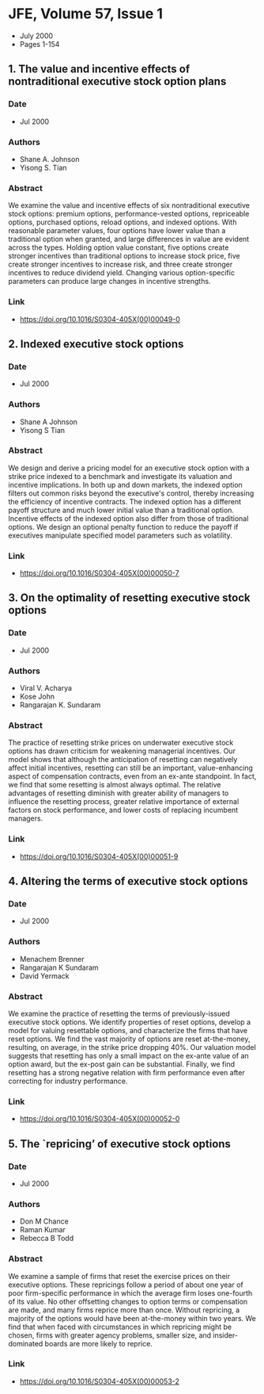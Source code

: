 # JFE, Volume 57, Issue 1
- July 2000
- Pages 1-154

## 1. The value and incentive effects of nontraditional executive stock option plans
### Date
- Jul 2000
### Authors
- Shane A. Johnson
- Yisong S. Tian
### Abstract
We examine the value and incentive effects of six nontraditional executive stock options: premium options, performance-vested options, repriceable options, purchased options, reload options, and indexed options. With reasonable parameter values, four options have lower value than a traditional option when granted, and large differences in value are evident across the types. Holding option value constant, five options create stronger incentives than traditional options to increase stock price, five create stronger incentives to increase risk, and three create stronger incentives to reduce dividend yield. Changing various option-specific parameters can produce large changes in incentive strengths.
### Link
- https://doi.org/10.1016/S0304-405X(00)00049-0

## 2. Indexed executive stock options
### Date
- Jul 2000
### Authors
- Shane A Johnson
- Yisong S Tian
### Abstract
We design and derive a pricing model for an executive stock option with a strike price indexed to a benchmark and investigate its valuation and incentive implications. In both up and down markets, the indexed option filters out common risks beyond the executive's control, thereby increasing the efficiency of incentive contracts. The indexed option has a different payoff structure and much lower initial value than a traditional option. Incentive effects of the indexed option also differ from those of traditional options. We design an optional penalty function to reduce the payoff if executives manipulate specified model parameters such as volatility.
### Link
- https://doi.org/10.1016/S0304-405X(00)00050-7

## 3. On the optimality of resetting executive stock options
### Date
- Jul 2000
### Authors
- Viral V. Acharya
- Kose John
- Rangarajan K. Sundaram
### Abstract
The practice of resetting strike prices on underwater executive stock options has drawn criticism for weakening managerial incentives. Our model shows that although the anticipation of resetting can negatively affect initial incentives, resetting can still be an important, value-enhancing aspect of compensation contracts, even from an ex-ante standpoint. In fact, we find that some resetting is almost always optimal. The relative advantages of resetting diminish with greater ability of managers to influence the resetting process, greater relative importance of external factors on stock performance, and lower costs of replacing incumbent managers.
### Link
- https://doi.org/10.1016/S0304-405X(00)00051-9

## 4. Altering the terms of executive stock options
### Date
- Jul 2000
### Authors
- Menachem Brenner
- Rangarajan K Sundaram
- David Yermack
### Abstract
We examine the practice of resetting the terms of previously-issued executive stock options. We identify properties of reset options, develop a model for valuing resettable options, and characterize the firms that have reset options. We find the vast majority of options are reset at-the-money, resulting, on average, in the strike price dropping 40%. Our valuation model suggests that resetting has only a small impact on the ex-ante value of an option award, but the ex-post gain can be substantial. Finally, we find resetting has a strong negative relation with firm performance even after correcting for industry performance.
### Link
- https://doi.org/10.1016/S0304-405X(00)00052-0

## 5. The `repricing’ of executive stock options
### Date
- Jul 2000
### Authors
- Don M Chance
- Raman Kumar
- Rebecca B Todd
### Abstract
We examine a sample of firms that reset the exercise prices on their executive options. These repricings follow a period of about one year of poor firm-specific performance in which the average firm loses one-fourth of its value. No other offsetting changes to option terms or compensation are made, and many firms reprice more than once. Without repricing, a majority of the options would have been at-the-money within two years. We find that when faced with circumstances in which repricing might be chosen, firms with greater agency problems, smaller size, and insider- dominated boards are more likely to reprice.
### Link
- https://doi.org/10.1016/S0304-405X(00)00053-2

